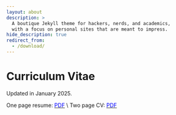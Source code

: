 ```yaml
---
layout: about
description: >
  A boutique Jekyll theme for hackers, nerds, and academics,
  with a focus on personal sites that are meant to impress.
hide_description: true
redirect_from:
  - /download/
---
```


# Curriculum Vitae
Updated in January 2025.

One page resume: [<span style="color:blue">PDF</span>](/assets/work/Resume_Saurabh_Deshpande.pdf) \\
Two page CV:     [<span style="color:blue">PDF</span>](/assets/work/CV_Saurabh_Deshpande.pdf)
